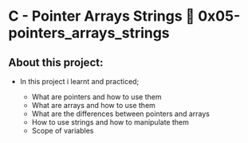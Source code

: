 # C - Pointer Arrays Strings 📃 0x05-pointers_arrays_strings
## About this project:
- In this project i learnt and practiced;

  - What are pointers and how to use them
  - What are arrays and how to use them
  - What are the differences between pointers and arrays
  - How to use strings and how to manipulate them
  - Scope of variables
